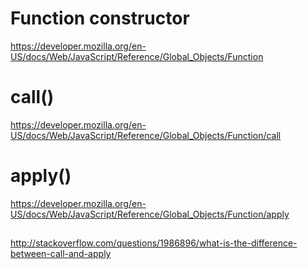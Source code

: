 # Function constructor  


https://developer.mozilla.org/en-US/docs/Web/JavaScript/Reference/Global_Objects/Function  


# call()  

https://developer.mozilla.org/en-US/docs/Web/JavaScript/Reference/Global_Objects/Function/call  


# apply()  

https://developer.mozilla.org/en-US/docs/Web/JavaScript/Reference/Global_Objects/Function/apply  




## 

http://stackoverflow.com/questions/1986896/what-is-the-difference-between-call-and-apply 






